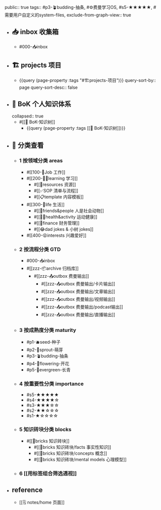 public:: true
tags:: #p3-🪴budding-抽条, #⚙️费曼学习OS, #s5-★★★★★, #需要用户自定义的system-files,
exclude-from-graph-view:: true

- ## 📥 inbox 收集箱
	- #000-📥inbox
- ## 🏗️ projects 项目
	- {{query (page-property :tags "#🏗️projects-项目")}}
	  query-sort-by:: page
	  query-sort-desc:: false
- ## 🌲 BoK 个人知识体系
  collapsed:: true
	- #[[🌲 BoK-知识树]]
		- {{query (page-property :tags [[🌲 BoK-知识树]])}}
- ## 🔎 分类查看
	- ### 1 按领域分类 areas
		- #[[100-👷Job 工作]]
		- #[[200-🧑‍🎓learning 学习]]
			- #[[💎resources 资源]]
			- #[[✅SOP 清单与流程]]
			- #[[📋template 内容模板]]
		- #[[300-🌈life 生活]]
			- #[[👫friends&people 人是社会动物]]
			- #[[🏃‍♂️health&activity 运动健康]]
			- #[[🤑finance 财务管理]]
			- #[[😂dad jokes & 小树 jokes]]
		- #[[400-😝interests 兴趣爱好]]
	- ### 2 按流程分类 GTD
		- #000-📥inbox
		- #[[zzz-📦archive 归档库]]
			- #[[zzz-📤outbox 费曼输出]]
				- #[[zzz-📤outbox 费曼输出/卡片输出]]
				- #[[zzz-📤outbox 费曼输出/文章输出]]
				- #[[zzz-📤outbox 费曼输出/视频输出]]
				- #[[zzz-📤outbox 费曼输出/podcast输出]]
				- #[[zzz-📤outbox 费曼输出/直播输出]]
	- ### 3 按成熟度分类 maturity
		- #p1-🫐seed-种子
		- #p2-🌱sprout-萌芽
		- #p3-🪴budding-抽条
		- #p4-🌸flowering-开花
		- #p5-🌲evergreen-长青
	- ### 4 按重要性分类 importance
		- #s5-★★★★★
		- #s4-★★★★☆
		- #s3-★★★☆☆
		- #s2-★★☆☆☆
		- #s1-★☆☆☆☆
	- ### 5 知识砖块分类 blocks
		- #[[🧱bricks 知识砖块]]
			- #[[🧱bricks 知识砖块/facts 事实性知识]]
			- #[[🧱bricks 知识砖块/concepts 概念]]
			- #[[🧱bricks 知识砖块/mental models 心理模型]]
	- ### 6 [[用标签组合筛选透视]]
- ## reference
	- [[🗒️ notes/home 页面]]